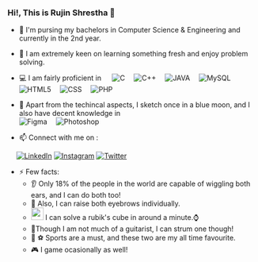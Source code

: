 ### Hi!, This is Rujin Shrestha 👋


<!--
**TheNyachhon/THENYACHHON** is a ✨ _special_ ✨ repository because its `README.md` (this file) appears on your GitHub profile.

Here are some ideas to get you started:

- 🔭 I’m currently working on ...
- 🌱 I’m currently learning ...
- 👯 I’m looking to collaborate on ...
- 🤔 I’m looking for help with ...
- 💬 Ask me about ...
- 📫 How to reach me: ...
- 😄 Pronouns: ...
- ⚡ Fun fact: ...
-->
- 🔭 I'm pursing my bachelors in Computer Science & Engineering and currently in the 2nd year.
- 🌱 I am extremely keen on learning something fresh and enjoy problem solving.
- 💻 I am fairly proficient in &emsp;
  ![C](https://img.shields.io/badge/C-00599C?style=for-the-badge&logo=c&logoColor=white)&emsp;
  ![C++](https://img.shields.io/badge/C%2B%2B-00599C?style=for-the-badge&logo=c%2B%2B&logoColor=white)&emsp;
  ![JAVA](https://img.shields.io/badge/Java-ED8B00?style=for-the-badge&logo=java&logoColor=white)&emsp;
  ![MySQL](https://img.shields.io/badge/MySQL-00000F?style=for-the-badge&logo=mysql&logoColor=white)&emsp;
  ![HTML5](https://img.shields.io/badge/HTML5-E34F26?style=for-the-badge&logo=HTML5&logoColor=white)&emsp;
  ![CSS](https://img.shields.io/badge/CSS-239120?&style=for-the-badge&logo=css3&logoColor=white)&emsp;
  ![PHP](https://img.shields.io/badge/PHP-777BB4?style=for-the-badge&logo=php&logoColor=white)&emsp;
- 🎨 Apart from the techincal aspects, I sketch once in a blue moon, and I also have decent knowledge in  
  ![Figma](https://img.shields.io/badge/Figma-F24E1E?style=for-the-badge&logo=figma&logoColor=white)&emsp;
  ![Photoshop](https://img.shields.io/badge/Adobe%20Photoshop-31A8FF?style=for-the-badge&logo=Adobe%20Photoshop&logoColor=black)&emsp;
	

- 📫 Connect with me on :

&emsp;
<a href='https://www.linkedin.com/in/rujin-shrestha-654080193'>![LinkedIn](https://img.shields.io/badge/LinkedIn-0A66C2?style=for-the-badge&logo=LinkedIn&logoColor=white)</a>
<a href='https://www.instagram.com/rujin_shrestha/'>![Instagram](https://img.shields.io/badge/Instagram-E4405F?style=for-the-badge&logo=Instagram&logoColor=white)</a>
<a href='https://twitter.com/nyachhon'>![Twitter](https://img.shields.io/badge/Twitter-1DA1F2?style=for-the-badge&logo=Twitter&logoColor=white)</a>


- ⚡ Few facts:
  - 👂 Only 18% of the people in the world are capable of wiggling both ears, and I can do both too!
  - 👀 Also, I can raise both eyebrows individually.
  - <img src="https://user-images.githubusercontent.com/63194470/120119287-8552c400-c1b4-11eb-8bc9-8c77e943380d.png" alt='cube' width='25px'> I can solve a rubik's cube in around a minute.⌚
  - 🎸Though I am not much of a guitarist, I can strum one though!
  - 🏀 ⚽ Sports are a must, and these two are my all time favourite.
  - 🎮 I game ocasionally as well!

